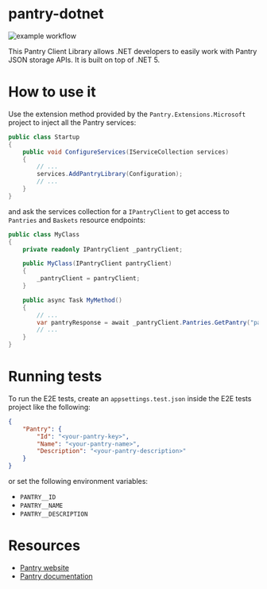 # pantry-dotnet
![example workflow](https://github.com/antoniovalentini/pantry-dotnet/actions/workflows/dotnet.yml/badge.svg)

This Pantry Client Library allows .NET developers to easily work with Pantry JSON storage APIs. It is built on top of .NET 5.

# How to use it
Use the extension method provided by the `Pantry.Extensions.Microsoft` project to inject all the Pantry services:
```C#
public class Startup
{
    public void ConfigureServices(IServiceCollection services)
    {
        // ...
        services.AddPantryLibrary(Configuration);
        // ...
    }
}
```
and ask the services collection for a `IPantryClient` to get access to `Pantries` and `Baskets` resource endpoints:
```C#
public class MyClass
{
    private readonly IPantryClient _pantryClient;

    public MyClass(IPantryClient pantryClient)
    {
        _pantryClient = pantryClient;
    }

    public async Task MyMethod()
    {
        // ...
        var pantryResponse = await _pantryClient.Pantries.GetPantry("pantry-id");
        // ...
    }
}
```

# Running tests
To run the E2E tests, create an `appsettings.test.json` inside the E2E tests project like the following:
```JSON
{
    "Pantry": {
        "Id": "<your-pantry-key>",
        "Name": "<your-pantry-name>",
        "Description": "<your-pantry-description>"
    }
}
```
or set the following environment variables:
- `PANTRY__ID`
- `PANTRY__NAME`
- `PANTRY__DESCRIPTION`

# Resources
- [Pantry website](https://getpantry.cloud/)
- [Pantry documentation](https://documenter.getpostman.com/view/3281832/SzmZeMLC)
